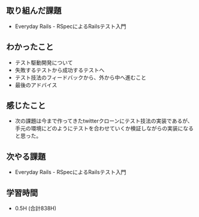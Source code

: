 ## 取り組んだ課題
- Everyday Rails - RSpecによるRailsテスト入門

## わかったこと
- テスト駆動開発について
- 失敗するテストから成功するテストへ
- テスト技法のフィードバックから、外から中へ進むこと
- 最後のアドバイス
  
## 感じたこと
- 次の課題は今まで作ってきたtwitterクローンにテスト技法の実装であるが、手元の環境にどのようにテストを合わせていくか検証しながらの実装になると思った。
  
## 次やる課題  
- Everyday Rails - RSpecによるRailsテスト入門
  
## 学習時間  
- 0.5H (合計838H)
